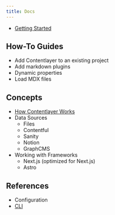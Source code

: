 ```yaml
---
title: Docs
---
```


- [Getting Started](/docs/getting-started)

## How-To Guides

- Add Contentlayer to an existing project
- Add markdown plugins
- Dynamic properties
- Load MDX files

## Concepts

- [How Contentlayer Works](/docs/how-contentlayer-works)
- Data Sources
  - Files
  - Contentful
  - Sanity
  - Notion
  - GraphCMS
- Working with Frameworks
  - Next.js (optimized for Next.js)
  - Astro

## References

- Configuration
- [CLI](/docs/cli)
